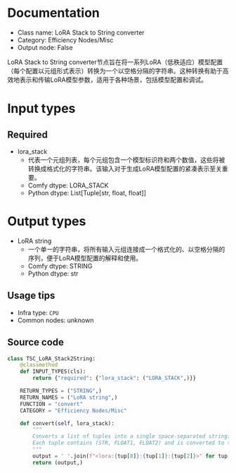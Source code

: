 
# Documentation
- Class name: LoRA Stack to String converter
- Category: Efficiency Nodes/Misc
- Output node: False

LoRA Stack to String converter节点旨在将一系列LoRA（低秩适应）模型配置（每个配置以元组形式表示）转换为一个以空格分隔的字符串。这种转换有助于高效地表示和传输LoRA模型参数，适用于各种场景，包括模型配置和调试。

# Input types
## Required
- lora_stack
    - 代表一个元组列表，每个元组包含一个模型标识符和两个数值，这些将被转换成格式化的字符串。该输入对于生成LoRA模型配置的紧凑表示至关重要。
    - Comfy dtype: LORA_STACK
    - Python dtype: List[Tuple[str, float, float]]

# Output types
- LoRA string
    - 一个单一的字符串，将所有输入元组连接成一个格式化的、以空格分隔的序列，便于LoRA模型配置的解释和使用。
    - Comfy dtype: STRING
    - Python dtype: str


## Usage tips
- Infra type: `CPU`
- Common nodes: unknown


## Source code
```python
class TSC_LoRA_Stack2String:
    @classmethod
    def INPUT_TYPES(cls):
        return {"required": {"lora_stack": ("LORA_STACK",)}}

    RETURN_TYPES = ("STRING",)
    RETURN_NAMES = ("LoRA string",)
    FUNCTION = "convert"
    CATEGORY = "Efficiency Nodes/Misc"

    def convert(self, lora_stack):
        """
        Converts a list of tuples into a single space-separated string.
        Each tuple contains (STR, FLOAT1, FLOAT2) and is converted to the format "<lora:STR:FLOAT1:FLOAT2>".
        """
        output = ' '.join(f"<lora:{tup[0]}:{tup[1]}:{tup[2]}>" for tup in lora_stack)
        return (output,)

```
